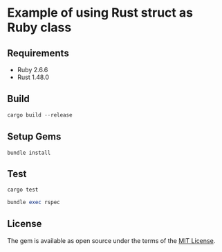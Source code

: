 Example of using Rust struct as Ruby class
==

## Requirements

- Ruby 2.6.6
- Rust 1.48.0

## Build

```rust
cargo build --release
```

## Setup Gems

```
bundle install
```

## Test

```rust
cargo test
```

```ruby
bundle exec rspec
```

## License

The gem is available as open source under the terms of the [MIT License](https://opensource.org/licenses/MIT).
